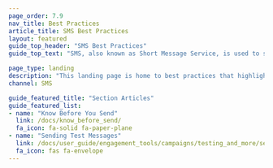```yaml
---
page_order: 7.9
nav_title: Best Practices
article_title: SMS Best Practices
layout: featured
guide_top_header: "SMS Best Practices"
guide_top_text: "SMS, also known as Short Message Service, is used to send text messages to mobile phones. Currently, there are over 23 billion text messages sent every day worldwide, with SMS being the most direct way to reach users and customers. Refer to the following best practice articles for things you should know and check for prior to message send. "

page_type: landing
description: "This landing page is home to best practices that highlight things that you should know and check for prior to message send."
channel: SMS

guide_featured_title: "Section Articles"
guide_featured_list:
- name: "Know Before You Send"
  link: /docs/know_before_send/
  fa_icon: fa-solid fa-paper-plane
- name: "Sending Test Messages"
  link: /docs/user_guide/engagement_tools/campaigns/testing_and_more/sending_test_messages/
  fa_icon: fas fa-envelope
---
```


<br><br>
